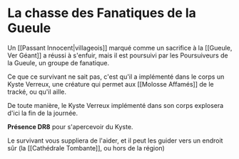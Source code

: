 # La chasse des Fanatiques de la Gueule
Un [[Passant Innocent|villageois]] marqué comme un sacrifice à la [[Gueule, Ver Géant]] a réussi à s'enfuir, mais il est poursuivi par les Poursuiveurs de la Gueule, un groupe de fanatique. 

Ce que ce survivant ne sait pas, c'est qu'il a implémenté dans le corps un Kyste Verreux, une créature qui permet aux [[Molosse Affamés]] de le tracké, ou qu'il aille.

De toute manière, le Kyste Verreux implémenté dans son corps explosera d'ici la fin de la journée.

**Présence DR8** pour s'apercevoir du Kyste.

Le survivant vous suppliera de l'aider, et il peut les guider vers un endroit sûr (la [[Cathédrale Tombante]], ou hors de la région)